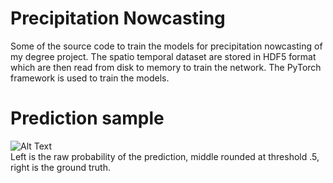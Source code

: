 # Precipitation Nowcasting

Some of the source code to train the models for precipitation nowcasting of my degree project. The spatio temporal dataset are stored in HDF5 format which are then read from disk to memory to train the network. The PyTorch framework is used to train the models.

# Prediction sample
![Alt Text](https://media.giphy.com/media/ZbZNj4GBCHBpSCHfZV/giphy.gif) <br />
Left is the raw probability of the prediction, middle rounded at threshold .5, right is the ground truth.
